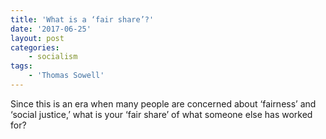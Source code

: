 ```yaml
---
title: 'What is a ‘fair share’?'
date: '2017-06-25'
layout: post
categories:
    - socialism
tags:
    - 'Thomas Sowell'
---
```


Since this is an era when many people are concerned about ‘fairness’ and ‘social justice,’ what is your ‘fair share’ of what someone else has worked for?